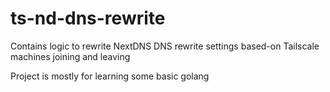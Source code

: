 # ts-nd-dns-rewrite
Contains logic to rewrite NextDNS DNS rewrite settings based-on Tailscale machines joining and leaving

Project is mostly for learning some basic golang
